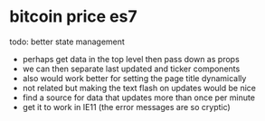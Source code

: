 # bitcoin price es7

todo: better state management

- perhaps get data in the top level then pass down as props
- we can then separate last updated and ticker components
- also would work better for setting the page title dynamically
- not related but making the text flash on updates would be nice
- find a source for data that updates more than once per minute
- get it to work in IE11 (the error messages are so cryptic)
